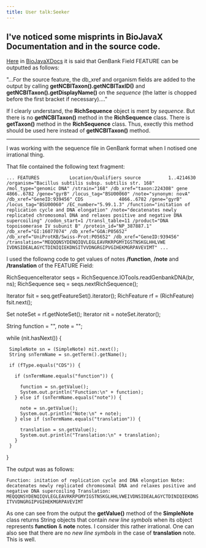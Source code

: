 ```yaml
---
title: User talk:Seeker
---
```


I've noticed some misprints in BioJavaX Documentation and in the source code.
-----------------------------------------------------------------------------

[Here](BioJava:BioJavaXDocs#Writing_2 "wikilink") in
[BioJavaXDocs](BioJava:BioJavaXDocs "wikilink") it is said that GenBank
Field FEATURE can be outputted as follows:

"...For the source feature, the db\_xref and organism fields are added
to the output by calling **getNCBITaxon().getNCBITaxID()** and
**getNCBITaxon().getDisplayName()** on the *sequence* (the latter is
chopped before the first bracket if necessary)...."

If I clearly understand, the **RichSequence** object is ment by
*sequence*. But there is no **getNCBITaxon()** method in the
**RichSequence** class. There is **getTaxon()** method in the
**RichSequence** class. Thus, exectly this method should be used here
instead of **getNCBITaxon()** method.

------------------------------------------------------------------------

I was working with the sequence file in GenBank format when I notised
one irrational thing.

That file contained the following text fragment:

`
 ...
  FEATURES           Location/Qualifiers
     source          1..4214630
                     /organism="Bacillus subtilis subsp. subtilis str. 168"
                     /mol_type="genomic DNA"
                     /strain="168"
                     /db_xref="taxon:224308"
     gene            4866..6782
                     /gene="gyrB"
                     /locus_tag="BSU00060"
                     /note="synonym: novA"
                     /db_xref="GeneID:939456"
     CDS             4866..6782
                     /gene="gyrB"
                     /locus_tag="BSU00060"
                     /EC_number="5.99.1.3"
                     /function="initation of replication cycle and DNA
                     elongation"
                     /note="decatenates newly replicated chromosomal DNA and
                     relaxes positive and negative DNA supercoiling"
                     /codon_start=1
                     /transl_table=11
                     /product="DNA topoisomerase IV subunit B"
                     /protein_id="NP_387887.1"
                     /db_xref="GI:16077074"
                     /db_xref="GOA:P05652"
                     /db_xref="UniProtKB/Swiss-Prot:P05652"
                     /db_xref="GeneID:939456"
                     /translation="MEQQQNSYDENQIQVLEGLEAVRKRPGMYIGSTNSKGLHHLVWE
                     IVDNSIDEALAGYCTDINIQIEKDNSITVVDNGRGIPVGIHEKMGRPAVEVIMT"
 ...
`

I used the followng code to get values of notes **/function**, **/note**
and **/translation** of the FEATURE Field:

<java>

RichSequenceIterator seqs = RichSequence.IOTools.readGenbankDNA(br, ns);
RichSequence seq = seqs.nextRichSequence();

Iterator fsit = seq.getFeatureSet().iterator(); RichFeature rf =
(RichFeature) fsit.next();

Set noteSet = rf.getNoteSet(); Iterator nit = noteSet.iterator();

String function = "", note = "";

while (nit.hasNext()) {

` SimpleNote sn = (SimpleNote) nit.next();`  
` String snTermName = sn.getTerm().getName(); `

` if (fType.equals("CDS")) {`

`   if (snTermName.equals("function")) {`

`     function = sn.getValue();`  
`     System.out.println("Function:\n" + function);`  
`   } else if (snTermName.equals("note")) {`

`     note = sn.getValue();`  
`     System.out.println("Note:\n" + note);`  
`   } else if (snTermName.equals("translation")) {`

`     translation = sn.getValue();`  
`     System.out.println("Translation:\n" + translation);`  
`   }`  
` }`

} </java>

The output was as follows:

`
 Function:
 initation of replication cycle and DNA
 elongation
 Note:
 decatenates newly replicated chromosomal DNA and
 relaxes positive and negative DNA supercoiling
 Translation:
 MEQQQNSYDENQIQVLEGLEAVRKRPGMYIGSTNSKGLHHLVWEIVDNSIDEALAGYCTDINIQIEKDNSITVVDNGRGIPVGIHEKMGRPAVEVIMT               
`

As one can see from the output the **getValue()** method of the
**SimpleNote** class returns String objects that contain *new line
symbols* when its object represents **function** & **note** notes. I
consider this rather irrational. One can also see that there are no *new
line symbols* in the case of **translation** note. This is well.
